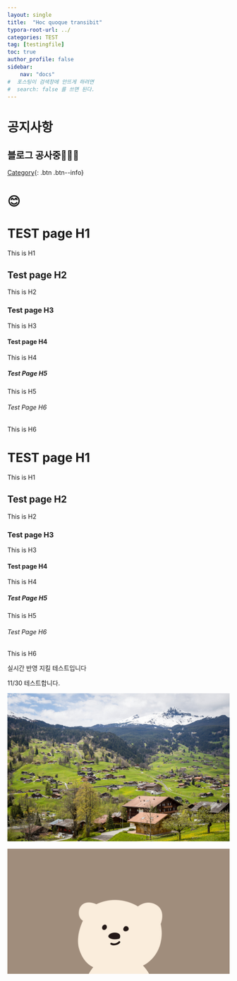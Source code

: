 ```yaml
---
layout: single
title:  "Hoc quoque transibit"
typora-root-url: ../
categories: TEST
tag: [testingfile]
toc: true
author_profile: false
sidebar:
    nav: "docs"
#  포스팅이 검색창에 안뜨게 하려면
#  search: false 를 쓰면 된다.
---
```


<!-- notice 구현법 -->
<div class="notice--danger">
<h1> 공지사항 </h1>
<h2> 블로그 공사중👨🏻‍💻</h2>
</div>

<!-- button 구현법 -->
[Category](/categories/){: .btn .btn--info}

# 😊


# TEST page H1

This is H1

## Test page H2

This is H2

### Test page H3

This is H3

#### Test page H4

This is H4

##### Test Page H5

This is H5

###### Test Page H6

This is H6



# TEST page H1

This is H1

## Test page H2

This is H2

### Test page H3

This is H3

#### Test page H4

This is H4

##### Test Page H5

This is H5

###### Test Page H6

This is H6



실시간 반영 지킬 테스트입니다

11/30 테스트합니다.

![pexels-tranmautritam-922978](/images/2023-09-18-first/pexels-tranmautritam-922978.jpg)





![bear](/images/2023-09-18-first/bear-1701238013725-10.jpg)
